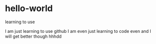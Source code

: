 # hello-world
learning to use


I am just learning to use github
I am even just learning to code even and I will get better though
hhhdd
